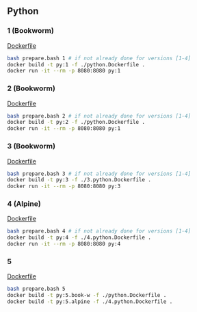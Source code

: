 
## Python
### 1 (Bookworm)
[Dockerfile](./python.Dockerfile)
```bash
bash prepare.bash 1 # if not already done for versions [1-4]
docker build -t py:1 -f ./python.Dockerfile .
docker run -it --rm -p 8080:8080 py:1
```

### 2 (Bookworm)
[Dockerfile](./python.Dockerfile)
```bash
bash prepare.bash 2 # if not already done for versions [1-4]
docker build -t py:2 -f ./python.Dockerfile .
docker run -it --rm -p 8080:8080 py:1
```

### 3 (Bookworm)
[Dockerfile](./3.python.Dockerfile)
```bash
bash prepare.bash 3 # if not already done for versions [1-4]
docker build -t py:3 -f ./3.python.Dockerfile .
docker run -it --rm -p 8080:8080 py:3
```

### 4 (Alpine)
[Dockerfile](./4.python.Dockerfile)
```bash
bash prepare.bash 4 # if not already done for versions [1-4]
docker build -t py:4 -f ./4.python.Dockerfile .
docker run -it --rm -p 8080:8080 py:4
```

### 5
[Dockerfile](./5.python.Dockerfile)
```bash
bash prepare.bash 5
docker build -t py:5.book-w -f ./python.Dockerfile .
docker build -t py:5.alpine -f ./4.python.Dockerfile .
```
